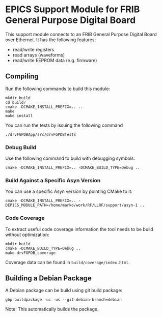 EPICS Support Module for FRIB General Purpose Digital Board
===========================================================
This support module connects to an FRIB General Purpose Digital Board over Ethernet. It has the following features:
* read/write registers
* read arrays (waveforms)
* read/write EEPROM data (e.g. firmware)

Compiling
---------
Run the following commands to build this module:
```
mkdir build
cd build/
cmake -DCMAKE_INSTALL_PREFIX=.. ..
make
make install
```
You can run the tests by issuing the following command
```
./drvFGPDBApp/src/drvFGPDBTests
```

### Debug Build
Use the following command to build with debugging symbols:
```
cmake -DCMAKE_INSTALL_PREFIX=.. -DCMAKE_BUILD_TYPE=Debug ..
```

### Build Against a Specific Asyn Version
You can use a specific Asyn version by pointing CMake to it:
```
cmake -DCMAKE_INSTALL_PREFIX=.. -DEPICS_MODULE_PATH=/home/marko/work/RF/LLRF/support/asyn-1 ..
```

### Code Coverage
To extract useful code coverage information the tool needs to be build without optimization:
```
mkdir build
cmake -DCMAKE_BUILD_TYPE=Debug ..
make drvFGPDB_coverage
```
Coverage data can be found in `build/coverage/index.html`.

Building a Debian Package
-------------------------
A Debian package can be build using git build package:
```
gbp buildpackage -uc -us --git-debian-branch=debian
```
Note: This automatically builds the package.